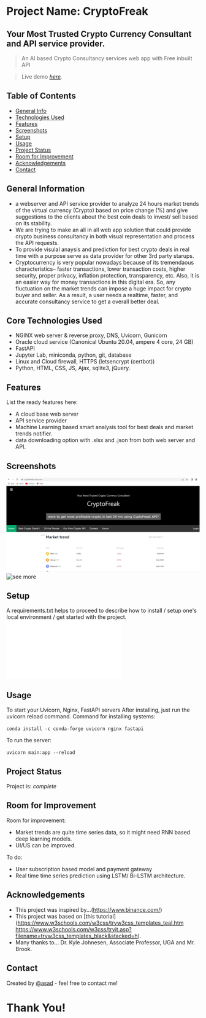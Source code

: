 
# Project Name: CryptoFreak
## Your Most Trusted Crypto Currency Consultant and API service provider.
> An AI based Crypto Consultancy services web app with Free inbuilt API

> Live demo [_here_](https://cryptofreak.mooo.com/). <!-- If you have the project hosted somewhere, include the link here. -->

## Table of Contents
* [General Info](#general-information)
* [Technologies Used](#technologies-used)
* [Features](#features)
* [Screenshots](#screenshots)
* [Setup](#setup)
* [Usage](#usage)
* [Project Status](#project-status)
* [Room for Improvement](#room-for-improvement)
* [Acknowledgements](#acknowledgements)
* [Contact](#contact)
<!-- * [License](#license) -->


## General Information
- a webserver and API service provider to analyze 24 hours market trends of the virtual currency (Crypto) based on price change (%) and give suggestions to the clients about the best coin deals to invest/ sell based on its stability.
- We are trying to make an all in all web app solution that could provide crypto business consultancy in both visual representation and process the API requests.
- To provide visulal anaysis and prediction for best crypto deals in real time with a purpose serve as data provider for other 3rd party starups.
- Cryptocurrency is very popular nowadays because of its tremendaous characteristics– faster transactions, lower transaction costs, higher security, proper privacy, inflation protection, transparency, etc. Also, it is an easier way for money transactions in this digital era. So, any fluctuation on the market trends can impose a huge impact for crypto buyer and seller. As a result, a user needs a realtime, faster, and accurate consultancy service to get a overall better deal.
<!-- You don't have to answer all the questions - just the ones relevant to your project. -->


## Core Technologies Used
- NGINX web server & reverse proxy, DNS, Uvicorn, Gunicorn
- Oracle cloud service (Canonical Ubuntu 20.04, ampere 4 core, 24 GB)
- FastAPI
- Jupyter Lab, miniconda, python, git, database
- Linux and Cloud firewall, HTTPS (letsencrypt (certbot))
- Python, HTML, CSS, JS, Ajax, sqlite3, jQuery.


## Features
List the ready features here:
- A cloud base web server
- API service provider
- Machine Learning based smart analysis tool for best deals and market trends notifier.
- data downloading option with .xlsx and .json from both web server and API.


## Screenshots
![Example screenshot](./screenshots/Home.PNG)
![see more](./screenshots/)
<!-- If you have screenshots you'd like to share, include them here. -->


## Setup
A requirements.txt helps to proceed to describe how to install / setup one's local environment / get started with the project.
![See](./requirements.txt)

## Usage
To start your Uvicorn, Nginx, FastAPI servers
After installing, just run the uvicorn reload command.
Command for installing systems:

`conda install -c conda-forge uvicorn nginx fastapi`

To run the server:

`uvicorn main:app --reload`

## Project Status
Project is: _complete_


## Room for Improvement

Room for improvement:
- Market trends are quite time series data, so it might need RNN based deep learning models.
- UI/US can be improved.

To do:
- User subscription based model and payment gateway
- Real time time series prediction using LSTM/ Bi-LSTM architecture.


## Acknowledgements

- This project was inspired by...(https://www.binance.com/)
- This project was based on [this tutorial](https://www.w3schools.com/w3css/tryw3css_templates_teal.htm   https://www.w3schools.com/w3css/tryit.asp?filename=tryw3css_templates_black&stacked=h).
- Many thanks to... Dr. Kyle Johnesen, Associate Professor, UGA and Mr. Brook.


## Contact
Created by [@asad](https://bd.linkedin.com/in/asad14053) - feel free to contact me!


# Thank You!
<!-- Optional -->
<!-- ## License -->
<!-- This project is open source and available under the [... License](). -->

<!-- You don't have to include all sections - just the one's relevant to your project -->
